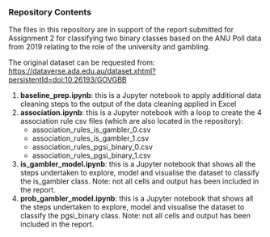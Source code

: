 ### Repository Contents

The files in this repository are in support of the report submitted for Assignment 2 for classifying two binary classes based on the ANU Poll data from 2019 relating to the role of the university and gambling.

The original dataset can be requested from: https://dataverse.ada.edu.au/dataset.xhtml?persistentId=doi:10.26193/GOVGBB 
1) **baseline_prep.ipynb**: this is a Jupyter notebook to apply additional data cleaning steps to the output of the data cleaning applied in Excel
2) **association.ipynb**: this is a Jupyter notebook with a loop to create the 4 association rule csv files (which are also located in the repository):
   * association_rules_is_gambler_0.csv
   * association_rules_is_gambler_1.csv
   * association_rules_pgsi_binary_0.csv
   * association_rules_pgsi_binary_1.csv
3) **is_gambler_model.ipynb**: this is a Jupyter notebook that shows all the steps undertaken to explore, model and visualise the dataset to classify the is_gambler class.  Note: not all cells and output has been included in the report.
4) **prob_gambler_model.ipynb**: this is a Jupyter notebook that shows all the steps undertaken to explore, model and visualise the dataset to classify the pgsi_binary class.  Note: not all cells and output has been included in the report.